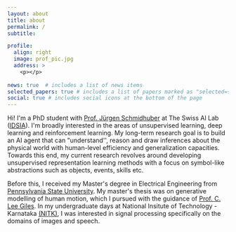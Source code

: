 ```yaml
---
layout: about
title: about
permalink: /
subtitle:

profile:
  align: right
  image: prof_pic.jpg
  address: >
    <p></p>
    
news: true  # includes a list of news items
selected_papers: true # includes a list of papers marked as "selected={true}"
social: true # includes social icons at the bottom of the page
---
```


Hi! I'm a PhD student with [Prof. Jürgen Schmidhuber](https://people.idsia.ch/~juergen/) at The Swiss AI Lab ([IDSIA](https://www.idsia.ch/)). I'm broadly interested in the areas of unsupervised learning, deep learning and reinforcement learning.
My long-term research goal is to build an AI agent that can "understand'', reason and draw inferences about the physical world with human-level efficiency and generalization capacities. Towards this end, my current research revolves around developing unsupervised representation learning methods with a focus on symbol-like abstractions such as objects, events, skills etc.

Before this, I received my Master's degree in Electrical Engineering from [Pennsylvania State University](https://www.psu.edu/). My master's thesis was on generative modelling of human motion, which I pursued with the guidance of [Prof. C. Lee Giles](http://clgiles.ist.psu.edu/). In my undergraduate days at National Insitute of Technology - Karnataka [(NITK)](https://www.nitk.ac.in/), I was interested in signal processing specifically on the domains of images and speech.
